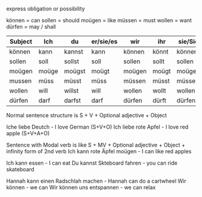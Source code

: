 express obligation or possibility

können = can
sollen = should
moügen = like
müssen = must
wollen = want
dürfen = may / shall


|Subject|Ich|du|er/sie/es|wir|ihr|sie/Sie |
|-------|---|--|---------|---|----|--------|
|können |kann|kannst|kann|können|könnt|können|
|sollen|soll|sollst|soll|sollen|sollt|sollen|
|moügen|moüge|moügst|moügt|moügen|moügt|moügen|
|mussen|müss|müsst|müss|müssen|müsst|müssen|
|wollen|will|willst|will|wollen|wollt|wollen|
|dürfen|darf|darfst|darf|dürfen|dürft|dürfen|

Normal sentence structure is S + V + Optional adjective + Object

Iche liebe Deutch - I love German (S+V+O)
Ich liebe rote Apfel - I love red apple (S+V+A+O)

Sentence with Modal verb is like S + MV + Optional adjective + Object + infinity form of 2nd verb
Ich kann rote Äpfel moügen - I can like red apples


Ich kann essen - I can eat
Du kannst Skteboard fahren - you can ride skateboard

Hannah kann einen Radschlah machen - Hannah can do a cartwheel
Wir können - we can
Wir können uns entspannen - we can relax